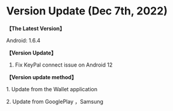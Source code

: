# Version Update (Dec 7th, 2022)

**【The Latest Version】**

&#x20;Android: 1.6.4



**【Version Update】**

1. Fix KeyPal connect issue on Android 12



**【Version update method】‌**

&#x20; 1\. Update from the Wallet application

&#x20; 2\. Update from  GooglePlay ，Samsung
